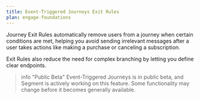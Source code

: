```yaml
---
title: Event-Triggered Journeys Exit Rules
plan: engage-foundations
---
```


Journey Exit Rules automatically remove users from a journey when certain conditions are met, helping you avoid sending irrelevant messages after a user takes actions like making a purchase or canceling a subscription. 

Exit Rules also reduce the need for complex branching by letting you define clear endpoints.

> info "Public Beta"
> Event-Triggered Journeys is in public beta, and Segment is actively working on this feature. Some functionality may change before it becomes generally available.